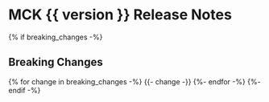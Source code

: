 # MCK {{ version }} Release Notes

{% if breaking_changes -%}
## Breaking Changes

{% for change in breaking_changes -%}
{{- change -}}
{%- endfor -%}
{%- endif -%}
